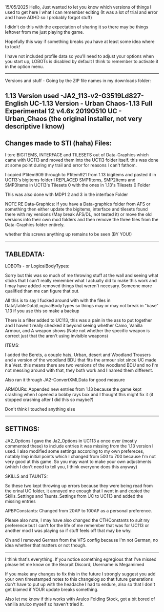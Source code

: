 15/05/2025
Hello, Just wanted to let you know which versions of things I used to get here I what I can remember editing (It was a lot of trial and error and I have ADHD so I probably forgot stuff)

I didn't do this with the expectation of sharing it so there may be things leftover from me just playing the game.

Hopefully this way if something breaks you have at least some idea where to look!

I have not included profile data so you'll need to adjust your options when you start up, LOBOTs is disabled by default I think to remember to activate it in the option menu.

--------------------------------------------------------------------------
Versions and stuff - Going by the ZIP file names in my downloads folder:

1.13 Version used -JA2_113-v2-G3519Ld827-English
UC-1.13 Version - Urban Chaos-1.13 Full Experimental 12 v4.6x 20190510
UC - Urban_Chaos (the original installer, not very descriptive I know)
--------------------------------------------------------------------------

Changes made to STI (haha) Files:
--------------------------------------------------------------------------

I tore BIGITEMS, INTERFACE and TILESETS out of Data-Graphics which came with UC113 and moved them into the UC113 folder itself. this was done at some point during my trail and error for reasons I can't fathom.

I copied P1item909 through to P1item921 from 1.13 bigitems and pasted it in UC113's bigitems folder
I REPLACED SMP1Items, SMP2Items and SMP3Items in UC113's Tilesets 0 with the ones in 1.13's Tilesets 0 Folder

This was also done with MDP1 2 and 3 in the interface Folder


NOTE RE Data-Graphics:
If you have a Data-graphics folder from AFS or something then either update the bigitems, interface and tilesets found there with my versions (May break AFS/DL, not tested it) or move the old versions into their own mod folders and then remove the three files from the Data-Graphics folder entirely.

whether this screws anything up remains to be seen (BY YOU!)

--------------------------------------------------------------------------


TABLEDATA:
--------------------------------------------------------------------------
LOBOTs - or LogicalBodyTypes:

Sorry but this was so much of me throwing stuff at the wall and seeing what sticks that I can't really remember what I actually did to make this work and I may have added-removed things that weren't necesary. Someone more qualified than me can figure that out.

All this is to say I fucked around with with the files in Data\TableData\LogicalBodyTypes so things may or may not break in "base" 1.13 if you use this so make a backup

There is a filter added to UC113, this was a pain in the ass to put together and I haven't really checked it beyond seeing whether Camo, Vanilla Armour, and A weapon shows (Note not whether the specific weapon is correct just that the aren't using invisible weapons)

ITEMS:

I added the Berets, a couple hats, Urban, desert and Woodland Trousers and a version of the woodland BDU that fits the armour slot since UC made it a Vest. this means there are two versions of the woodland BDU and no I'm not messing around with that, they both work and I named them different.

Also ran it through JA2-ConvertXMLData for good measure

ARMOURs:
Appended new entries from 1.13 because the game kept crashing when I opened a bobby rays box and I thought this might fix it (it stopped crashing after I did this so maybe?)

Don't think I touched anything else

--------------------------------------------------------------------------


SETTINGS:
--------------------------------------------------------------------------
JA2_Options
I gave the Ja2_Options in UC113 a once over (mostly commented these) to include entries it was missing from the 1.13 version I used. I also modified some settings according to my own prefereces, notably Imp initial points which I changed from 500 to 700 because I'm not very good at this game. So you may want to make your own adjustments (which I don't need to tell you, I think everyone does this anyway)

SKILLS and TAUNTS:

So these two kept throwing up errors because they were being read from the orinal UC folder, it annoyed me enough that I went in and copied the Skills_Settings and Taunts_Settings from UC to UC113 and added the missing entries

APBPConstants:
Changed from 20AP to 100AP as a personal preference.

Please also note, I may have also changed the CTHConstants to suit my preference but I can't for the life of me remember that was for UC113 or another mod I was playing so if stuff feels off that may be why.

Oh and I removed German from the VFS config because I'm not German, no idea whether that matters or not though.

--------------------------------------------------------------------------

I think that's everything. If you notice something egregious that I've missed please let me know on the Bearpit Discord, Username is Megamimed

If you make any changes to fix this in the future I strongly suggest you add your own timestamped notes to this changelog so that future generations don't have to put up with the headache I had to endure, also so that I don't get blamed if YOUR update breaks something.

Also let me know if this works with Arulco Folding Stock, got a bit bored of vanilla arulco myself so haven't tried it.


